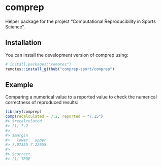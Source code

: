 # comprep


<!-- README.md is generated from README.qmd. Please edit that file -->

Helper package for the project “Computational Reproducibility in Sports
Science”.

## Installation

You can install the development version of comprep using:

``` r
# install.packages("remotes")
remotes::install_github("comprep-sport/comprep")
```

## Example

Comparing a numerical value to a reported value to check the numerical
correctness of reproduced results:

``` r
library(comprep)
comp(recalculated = 7.2, reported = "7.15")
#> $recalculated
#> [1] 7.2
#> 
#> $margin
#>   lower   upper 
#> 7.07355 7.22655 
#> 
#> $correct
#> [1] TRUE
```
